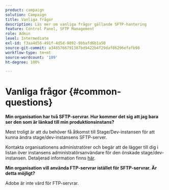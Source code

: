 ```yaml
---
product: campaign
solution: Campaign
title: Vanliga frågor
description: Läs mer om vanliga frågor gällande SFTP-hantering
feature: Control Panel, SFTP Management
role: Admin
level: Intermediate
exl-id: f3aa4d56-491f-4d5d-9892-9bbafd6b1a50
source-git-commit: a3485766791387bd9422b4f29daf86296efafb98
workflow-type: tm+mt
source-wordcount: '109'
ht-degree: 100%

---
```


# Vanliga frågor {#common-questions}

**Min organisation har två SFTP-servrar. Hur kommer det sig att jag bara ser den som är länkad till min produktionsinstans?**

Mest troligt är att du behöver få åtkomst till Stage/Dev-instansen för att kunna ändra stage/dev-instansens SFTP-server.

Kontakta organisationens administratörer och begär att de lägger till dig i listan över instansens administratörsanvändare för den önskade stage/dev-instansen. Detaljerad information finns [här](../../discover/using/managing-permissions.md).

**Min organisation vill använda FTP-servrar istället för SFTP-servrar. Är detta möjligt?**

Adobe är inte värd för FTP-servrar.

